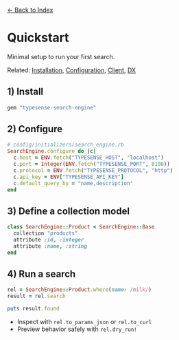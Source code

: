 [← Back to Index](./index.md)

# Quickstart

Minimal setup to run your first search.

Related: [Installation](./installation.md), [Configuration](./configuration.md), [Client](./client.md), [DX](./dx.md)

## 1) Install

```bash
gem "typesense-search-engine"
```

## 2) Configure

```ruby
# config/initializers/search_engine.rb
SearchEngine.configure do |c|
  c.host = ENV.fetch("TYPESENSE_HOST", "localhost")
  c.port = Integer(ENV.fetch("TYPESENSE_PORT", 8108))
  c.protocol = ENV.fetch("TYPESENSE_PROTOCOL", "http")
  c.api_key = ENV["TYPESENSE_API_KEY"]
  c.default_query_by = "name,description"
end
```

## 3) Define a collection model

```ruby
class SearchEngine::Product < SearchEngine::Base
  collection "products"
  attribute :id, :integer
  attribute :name, :string
end
```

## 4) Run a search

```ruby
rel = SearchEngine::Product.where(name: /milk/)
result = rel.search

puts result.found
```

- Inspect with `rel.to_params_json` or `rel.to_curl`
- Preview behavior safely with `rel.dry_run!`
